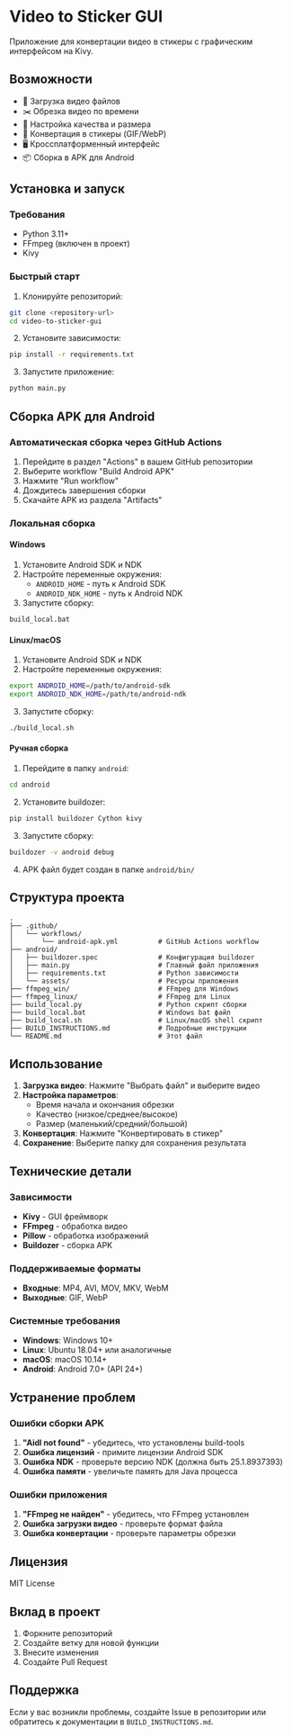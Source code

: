 # Video to Sticker GUI

Приложение для конвертации видео в стикеры с графическим интерфейсом на Kivy.

## Возможности

- 🎥 Загрузка видео файлов
- ✂️ Обрезка видео по времени
- 🎨 Настройка качества и размера
- 📱 Конвертация в стикеры (GIF/WebP)
- 🖥️ Кроссплатформенный интерфейс
- 📦 Сборка в APK для Android

## Установка и запуск

### Требования

- Python 3.11+
- FFmpeg (включен в проект)
- Kivy

### Быстрый старт

1. Клонируйте репозиторий:
```bash
git clone <repository-url>
cd video-to-sticker-gui
```

2. Установите зависимости:
```bash
pip install -r requirements.txt
```

3. Запустите приложение:
```bash
python main.py
```

## Сборка APK для Android

### Автоматическая сборка через GitHub Actions

1. Перейдите в раздел "Actions" в вашем GitHub репозитории
2. Выберите workflow "Build Android APK"
3. Нажмите "Run workflow"
4. Дождитесь завершения сборки
5. Скачайте APK из раздела "Artifacts"

### Локальная сборка

#### Windows

1. Установите Android SDK и NDK
2. Настройте переменные окружения:
   - `ANDROID_HOME` - путь к Android SDK
   - `ANDROID_NDK_HOME` - путь к Android NDK
3. Запустите сборку:
```cmd
build_local.bat
```

#### Linux/macOS

1. Установите Android SDK и NDK
2. Настройте переменные окружения:
```bash
export ANDROID_HOME=/path/to/android-sdk
export ANDROID_NDK_HOME=/path/to/android-ndk
```
3. Запустите сборку:
```bash
./build_local.sh
```

#### Ручная сборка

1. Перейдите в папку `android`:
```bash
cd android
```

2. Установите buildozer:
```bash
pip install buildozer Cython kivy
```

3. Запустите сборку:
```bash
buildozer -v android debug
```

4. APK файл будет создан в папке `android/bin/`

## Структура проекта

```
.
├── .github/
│   └── workflows/
│       └── android-apk.yml          # GitHub Actions workflow
├── android/
│   ├── buildozer.spec               # Конфигурация buildozer
│   ├── main.py                      # Главный файл приложения
│   ├── requirements.txt             # Python зависимости
│   └── assets/                      # Ресурсы приложения
├── ffmpeg_win/                      # FFmpeg для Windows
├── ffmpeg_linux/                    # FFmpeg для Linux
├── build_local.py                   # Python скрипт сборки
├── build_local.bat                  # Windows bat файл
├── build_local.sh                   # Linux/macOS shell скрипт
├── BUILD_INSTRUCTIONS.md            # Подробные инструкции
└── README.md                        # Этот файл
```

## Использование

1. **Загрузка видео**: Нажмите "Выбрать файл" и выберите видео
2. **Настройка параметров**:
   - Время начала и окончания обрезки
   - Качество (низкое/среднее/высокое)
   - Размер (маленький/средний/большой)
3. **Конвертация**: Нажмите "Конвертировать в стикер"
4. **Сохранение**: Выберите папку для сохранения результата

## Технические детали

### Зависимости

- **Kivy** - GUI фреймворк
- **FFmpeg** - обработка видео
- **Pillow** - обработка изображений
- **Buildozer** - сборка APK

### Поддерживаемые форматы

- **Входные**: MP4, AVI, MOV, MKV, WebM
- **Выходные**: GIF, WebP

### Системные требования

- **Windows**: Windows 10+
- **Linux**: Ubuntu 18.04+ или аналогичные
- **macOS**: macOS 10.14+
- **Android**: Android 7.0+ (API 24+)

## Устранение проблем

### Ошибки сборки APK

1. **"Aidl not found"** - убедитесь, что установлены build-tools
2. **Ошибка лицензий** - примите лицензии Android SDK
3. **Ошибка NDK** - проверьте версию NDK (должна быть 25.1.8937393)
4. **Ошибка памяти** - увеличьте память для Java процесса

### Ошибки приложения

1. **"FFmpeg не найден"** - убедитесь, что FFmpeg установлен
2. **Ошибка загрузки видео** - проверьте формат файла
3. **Ошибка конвертации** - проверьте параметры обрезки

## Лицензия

MIT License

## Вклад в проект

1. Форкните репозиторий
2. Создайте ветку для новой функции
3. Внесите изменения
4. Создайте Pull Request

## Поддержка

Если у вас возникли проблемы, создайте Issue в репозитории или обратитесь к документации в `BUILD_INSTRUCTIONS.md`.